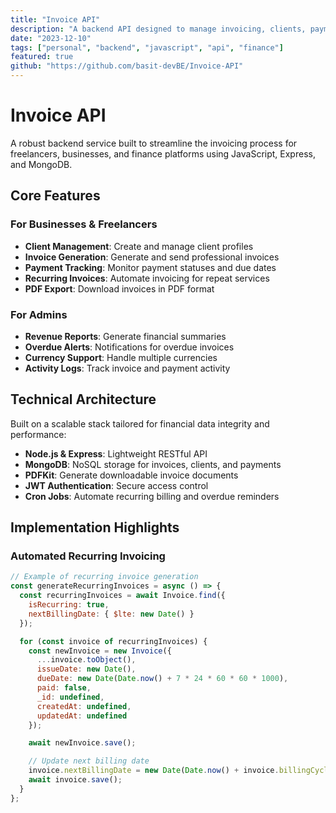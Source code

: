 ```yaml
---
title: "Invoice API"
description: "A backend API designed to manage invoicing, clients, payments, and reporting, built with Node.js and Express."
date: "2023-12-10"
tags: ["personal", "backend", "javascript", "api", "finance"]
featured: true
github: "https://github.com/basit-devBE/Invoice-API"
---
```


# Invoice API

A robust backend service built to streamline the invoicing process for freelancers, businesses, and finance platforms using JavaScript, Express, and MongoDB.

## Core Features

### For Businesses & Freelancers
- **Client Management**: Create and manage client profiles
- **Invoice Generation**: Generate and send professional invoices
- **Payment Tracking**: Monitor payment statuses and due dates
- **Recurring Invoices**: Automate invoicing for repeat services
- **PDF Export**: Download invoices in PDF format

### For Admins
- **Revenue Reports**: Generate financial summaries
- **Overdue Alerts**: Notifications for overdue invoices
- **Currency Support**: Handle multiple currencies
- **Activity Logs**: Track invoice and payment activity

## Technical Architecture

Built on a scalable stack tailored for financial data integrity and performance:

- **Node.js & Express**: Lightweight RESTful API
- **MongoDB**: NoSQL storage for invoices, clients, and payments
- **PDFKit**: Generate downloadable invoice documents
- **JWT Authentication**: Secure access control
- **Cron Jobs**: Automate recurring billing and overdue reminders

## Implementation Highlights

### Automated Recurring Invoicing

```javascript
// Example of recurring invoice generation
const generateRecurringInvoices = async () => {
  const recurringInvoices = await Invoice.find({
    isRecurring: true,
    nextBillingDate: { $lte: new Date() }
  });

  for (const invoice of recurringInvoices) {
    const newInvoice = new Invoice({
      ...invoice.toObject(),
      issueDate: new Date(),
      dueDate: new Date(Date.now() + 7 * 24 * 60 * 60 * 1000),
      paid: false,
      _id: undefined,
      createdAt: undefined,
      updatedAt: undefined
    });

    await newInvoice.save();

    // Update next billing date
    invoice.nextBillingDate = new Date(Date.now() + invoice.billingCycleDays * 24 * 60 * 60 * 1000);
    await invoice.save();
  }
};
